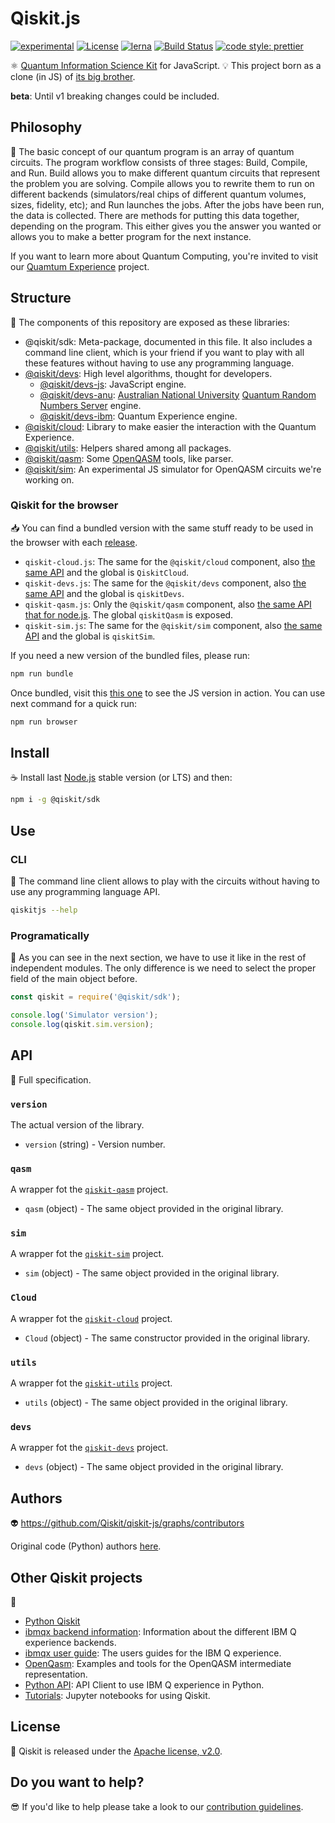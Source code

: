 # Qiskit.js

[![experimental](http://badges.github.io/stability-badges/dist/experimental.svg)](http://github.com/badges/stability-badges)
[![License](https://img.shields.io/badge/License-Apache%202.0-blue.svg)](https://opensource.org/licenses/Apache-2.0)
[![lerna](https://img.shields.io/badge/maintained%20with-lerna-cc00ff.svg)](https://lernajs.io/)
[![Build Status](https://travis-ci.org/Qiskit/qiskit-js.svg?branch=master)](https://travis-ci.com/Qiskit/qiskit-js)
[![code style: prettier](https://img.shields.io/badge/code_style-prettier-ff69b4.svg?style=flat-square)](https://github.com/prettier/prettier)

:atom_symbol: [Quantum Information Science Kit](https://qiskit.org) for JavaScript. :bulb: This project born as a clone (in JS) of [its big brother](https://github.com/Qiskit/qiskit-sdk-py).

**beta**: Until v1 breaking changes could be included.

## Philosophy

:orange_book: The basic concept of our quantum program is an array of quantum circuits. The program workflow consists of three stages: Build, Compile, and Run. Build allows you to make different quantum circuits that represent the problem you are solving. Compile allows you to rewrite them to run on different backends (simulators/real chips of different quantum volumes, sizes, fidelity, etc); and Run launches the jobs. After the jobs have been run, the data is collected. There are methods for putting this data together, depending on the program. This either gives you the answer you wanted or allows you to make a better program for the next instance.

If you want to learn more about Quantum Computing, you're invited to visit our [Quamtum Experience](https://quantumexperience.ng.bluemix.net) project.

## Structure

:handbag: The components of this repository are exposed as these libraries:

* @qiskit/sdk: Meta-package, documented in this file. It also includes a command line client, which is your friend if you want to play with all these features without having to use any programming language.
* [@qiskit/devs](./packages/qiskit-devs): High level algorithms, thought for developers.
  * [@qiskit/devs-js](./packages/qiskit-devs-js): JavaScript engine.
  * [@qiskit/devs-anu](./packages/qiskit-devs-anu): [Australian National University](http://www.anu.edu.au) [Quantum Random Numbers Server](https://qrng.anu.edu.au) engine.
  * [@qiskit/devs-ibm](./packages/qiskit-devs-ibm): Quantum Experience engine.
* [@qiskit/cloud](./packages/qiskit-cloud): Library to make easier the interaction with the Quantum Experience.
* [@qiskit/utils](./packages/qiskit-utils): Helpers shared among all packages.
* [@qiskit/qasm](./packages/qiskit-qasm): Some [OpenQASM](https://github.com/IBM/qiskit-openqasm) tools, like parser.
* [@qiskit/sim](./packages/qiskit-sim): An experimental JS simulator for OpenQASM circuits we're working on.

### Qiskit for the browser

:inbox_tray: You can find a bundled version with the same stuff ready to be used in the browser with each [release](https://github.com/Qiskit/qiskit-js/releases).

* `qiskit-cloud.js`: The same for the `@qiskit/cloud` component, also [the same API](../packages/qiskit-cloud/README.md) and the global is `QiskitCloud`.
* `qiskit-devs.js`: The same for the `@qiskit/devs` component, also [the same API](../packages/qiskit-devs/README.md) and the global is `qiskitDevs`.
* `qiskit-qasm.js`: Only the `@qiskit/qasm` component, also [the same API that for node.js](../packages/qiskit-qasm/README.md). The global `qiskitQasm` is exposed.
* `qiskit-sim.js`: The same for the `@qiskit/sim` component, also [the same API](../packages/qiskit-sim/README.md) and the global is `qiskitSim`.

If you need a new version of the bundled files, please run:

```sh
npm run bundle
```

Once bundled, visit this [this one](./example.html) to see the JS version in action. You can use next command for a quick run:

```sh
npm run browser
```

## Install

:coffee: Install last [Node.js](https://nodejs.org/download) stable version (or LTS) and then:

```sh
npm i -g @qiskit/sdk
```

## Use

### CLI

:rocket: The command line client allows to play with the circuits without having to use any programming language API.

```sh
qiskitjs --help
```

### Programatically

:pencil: As you can see in the next section, we have to use it like in the rest of independent modules. The only difference is we need to select the proper field of the main object before.

```js
const qiskit = require('@qiskit/sdk');

console.log('Simulator version');
console.log(qiskit.sim.version);
```

## API

:eyes: Full specification.

### `version`

The actual version of the library.

* `version` (string) - Version number.

### `qasm`

A wrapper fot the [`qiskit-qasm`](./packages/qiskit-qasm) project.

* `qasm` (object) - The same object provided in the original library.

### `sim`

A wrapper fot the [`qiskit-sim`](./packages/qiskit-sim) project.

* `sim` (object) - The same object provided in the original library.

### `Cloud`

A wrapper fot the [`qiskit-cloud`](./packages/qiskit-cloud) project.

* `Cloud` (object) - The same constructor provided in the original library.

### `utils`

A wrapper fot the [`qiskit-utils`](./packages/qiskit-utils) project.

* `utils` (object) - The same object provided in the original library.

### `devs`

A wrapper fot the [`qiskit-devs`](./packages/qiskit-devs) project.

* `devs` (object) - The same object provided in the original library.

## Authors

:alien: https://github.com/Qiskit/qiskit-js/graphs/contributors

Original code (Python) authors [here](https://github.com/Qiskit/qiskit-sdk-py#authors-alphabetical).

## Other Qiskit projects

:school_satchel:

* [Python Qiskit](https://github.com/Qiskit/qiskit-sdk-py.git>)
* [ibmqx backend information](https://github.com/Qiskit/ibmqx-backend-information): Information about the different IBM Q experience backends.
* [ibmqx user guide](https://github.com/Qiskit/ibmqx-user-guides): The users guides for the IBM Q experience.
* [OpenQasm](https://github.com/Qiskit/openqasm): Examples and tools for the OpenQASM intermediate representation.
* [Python API](https://github.com/Qiskit/qiskit-api-py): API Client to use IBM Q experience in Python.
* [Tutorials](https://github.com/Qiskit/qiskit-tutorial): Jupyter notebooks for using Qiskit.

## License

:penguin: Qiskit is released under the [Apache license, v2.0](https://www.apache.org/licenses/LICENSE-2.0).

## Do you want to help?

:sunglasses: If you'd like to help please take a look to our [contribution guidelines](./CONTRIBUTING.md).
